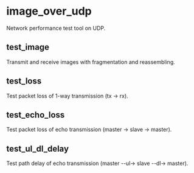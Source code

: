 # image_over_udp

Network performance test tool on UDP.

## test_image

Transmit and receive images with fragmentation and reassembling.

## test_loss

Test packet loss of 1-way transmission (tx -> rx).

## test_echo_loss

Test packet loss of echo transmission (master -> slave -> master).

## test_ul_dl_delay

Test path delay of echo transmission (master --ul-> slave --dl-> master).

